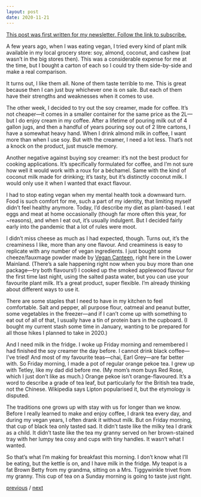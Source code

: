 ```yaml
---
layout: post
date: 2020-11-21
---
```


[This post was first written for my newsletter. Follow the link to subscribe.](https://tinyletter.com/jessdriscoll)

A few years ago, when I was eating vegan, I tried every kind of plant milk available in my local grocery store: soy, almond, coconut, and cashew (oat wasn’t in the big stores then). This was a considerable expense for me at the time, but I bought a carton of each so I could try them side-by-side and make a real comparison.

It turns out, I like them all. None of them taste terrible to me. This is great because then I can just buy whichever one is on sale. But each of them have their strengths and weaknesses when it comes to use. 

The other week, I decided to try out the soy creamer, made for coffee. It’s not cheaper—it comes in a smaller container for the same price as the 2L—but I do enjoy cream in my coffee. After a lifetime of pouring milk out of 4 gallon jugs, and then a handful of years pouring soy out of 2 litre cartons, I have a somewhat heavy hand. When I drink almond milk in coffee, I want more than when I use soy. But with the creamer, I need a lot less. That’s not a knock on the product, just muscle memory.

Another negative against buying soy creamer: it’s not the best product for cooking applications. It’s specifically formulated for coffee, and I’m not sure how well it would work with a roux for a béchamel. Same with the kind of coconut milk made for drinking; it’s tasty, but it’s distinctly coconut milk. I would only use it when I wanted that exact flavour.

I had to stop eating vegan when my mental health took a downward turn. Food is such comfort for me, such a part of my identity, that limiting myself didn’t feel healthy anymore. Today, I’d describe my diet as plant-based. I eat eggs and meat at home occasionally (though far more often this year, for ~reasons), and when I eat out, it’s usually indulgent. But I decided fairly early into the pandemic that a lot of rules were moot.

I didn’t miss cheese as much as I had expected, though. Turns out, it’s the creaminess I like, more than any one flavour. And creaminess is easy to replicate with any number of vegan ingredients. I just bought some cheeze/fauxmage powder made by [Vegan Canteen](http://vegan-canteen.com), right here in the Lower Mainland. (There’s a sale happening right now when you buy more than one package—try both flavours!) I cooked up the smoked applewood flavour for the first time last night, using the salted pasta water, but you can use your favourite plant milk. It’s a great product, super flexible. I’m already thinking about different ways to use it.

There are some staples that I need to have in my kitchen to feel comfortable. Salt and pepper, all purpose flour, oatmeal and peanut butter, some vegetables in the freezer—and if I can’t come up with something to eat out of all of that, I usually have a tin of protein bars in the cupboard. (I bought my current stash some time in January, wanting to be prepared for all those hikes I planned to take in 2020.)

And I need milk in the fridge. I woke up Friday morning and remembered I had finished the soy creamer the day before. I cannot drink black coffee—I’ve tried! And most of my favourite teas—chai, Earl Grey—are far better with. So Friday morning, I made a pot of regular orange pekoe tea. I grew up with Tetley, like my dad did before me. (My mom’s mom buys Red Rose, which I just don’t like as much.) Orange pekoe isn’t orange-flavoured. It’s a word to describe a grade of tea leaf, but particularly for the British tea trade, not the Chinese. Wikipedia says Lipton popularised it, but the etymology is disputed.

The traditions one grows up with stay with us for longer than we know. Before I really learned to make and enjoy coffee, I drank tea every day, and during my vegan years, I often drank it without milk. But on Friday morning, that cup of black tea only tasted sad. It didn’t taste like the milky tea I drank as a child. It didn’t taste like the tea my granny served on her brown-stained tray with her lumpy tea cosy and cups with tiny handles. It wasn’t what I wanted. 

So that’s what I’m making for breakfast this morning. I don’t know what I’ll be eating, but the kettle is on, and I have milk in the fridge. My teapot is a fat Brown Betty from my grandma, sitting on a Mrs. Tiggywinkle trivet from my granny. This cup of tea on a Sunday morning is going to taste just right.

<a href="{{page.previous.url}}">previous</a> / <a href="{{page.next.url}}">next</a>
